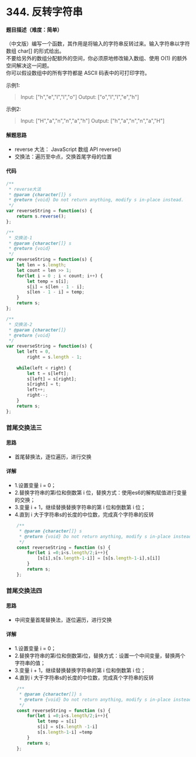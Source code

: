 <!--
 * @Author: your name
 * @Date: 2020-03-31 23:08:38
 * @LastEditTime: 2020-05-17 09:56:37
 * @LastEditors: Please set LastEditors
 * @Description: In User Settings Edit
 * @FilePath: /leetcode/301-350/344_反转字符串.md
 -->
# 344. 反转字符串

#### 题目描述（难度：简单）

（中文版）编写一个函数，其作用是将输入的字符串反转过来。输入字符串以字符数组 char[] 的形式给出。<br />不要给另外的数组分配额外的空间，你必须原地修改输入数组、使用 O(1) 的额外空间解决这一问题。<br />你可以假设数组中的所有字符都是 ASCII 码表中的可打印字符。

示例1:
> Input: ["h","e","l","l","o"]
> Output: ["o","l","l","e","h"]

示例2:
> Input: ["H","a","n","n","a","h"]
> Output: ["h","a","n","n","a","H"]


#### 解题思路

- reverse 大法： JavaScript 数组 API reverse()
- 交换法：遍历至中点，交换首尾字母的位置

#### 代码

```javascript
/**
 * reverse大法
 * @param {character[]} s
 * @return {void} Do not return anything, modify s in-place instead.
 */
var reverseString = function(s) {
    return s.reverse();
};

/**
 * 交换法-1
 * @param {character[]} s
 * @return {void} 
 */
var reverseString = function(s) {
    let len = s.length;
    let count = len >> 1;
    for(let i = 0 ; i < count; i++) {
        let temp = s[i];
        s[i] = s[len - 1 - i];
        s[len - 1 - i] = temp;
    }
    return s;
};

/**
 * 交换法-2
 * @param {character[]} 
 * @return {void} 
 */
var reverseString = function(s) {
    let left = 0,
        right = s.length - 1;
    
    while(left < right) {
        let t = s[left];
        s[left] = s[right];
        s[right] = t;
        left++;
        right--;
    }
    return s;
};
```

### 首尾交换法三

#### 思路
+ 首尾替换法，逐位遍历，进行交换

#### 详解
+ 1.设置变量 i = 0；
+ 2.替换字符串的第i位和倒数第 i 位，替换方式：使用es6的解构赋值进行变量的交换；
+ 3.变量 i + 1，继续替换替换字符串的第 i 位和倒数第 i 位；
+ 4.直到 i 大于字符串s的长度的中位数，完成真个字符串的反转

```js
    /**
     * @param {character[]} s
     * @return {void} Do not return anything, modify s in-place instead.
     */
    const reverseString = function (s) {
        for(let i =0;i<s.length/2;i++){
            [s[i],s[s.length-1-i]] = [s[s.length-1-i],s[i]]
        }
        return s;
    };
```
### 首尾交换法四

#### 思路
+ 中间变量首尾替换法，逐位遍历，进行交换

#### 详解
+ 1.设置变量 i = 0；
+ 2.替换字符串的第i位和倒数第i位，替换方式：设置一个中间变量，替换两个字符串的值；
+ 3.变量 i + 1，继续替换替换字符串的第 i 位和倒数第 i 位；
+ 4.直到 i 大于字符串s的长度的中位数，完成真个字符串的反转

```js
    /**
     * @param {character[]} s
     * @return {void} Do not return anything, modify s in-place instead.
     */
    const reverseString = function (s) {
        for(let i =0;i<s.length/2;i++){
            let temp = s[i]
            s[i] = s[s.length -1-i]
            s[s.length-1-i] =temp
        }
        return s;
    };
```
